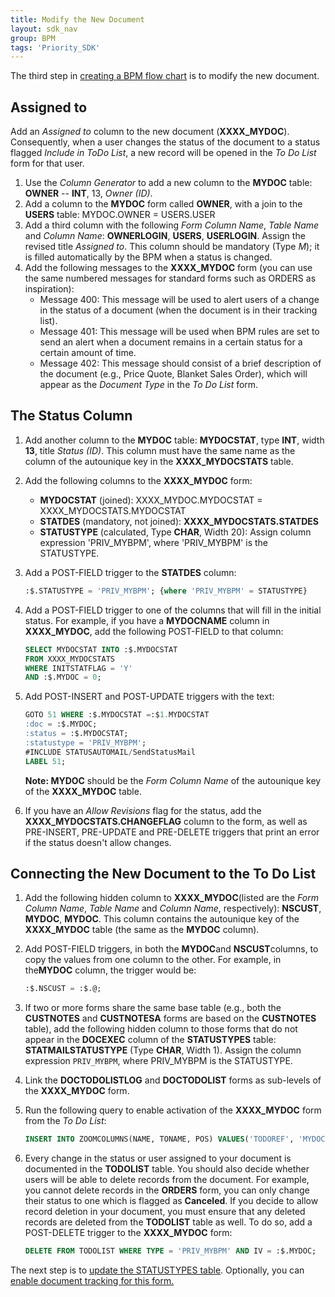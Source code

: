 ```yaml
---
title: Modify the New Document
layout: sdk_nav
group: BPM
tags: 'Priority_SDK'
---
```


The third step in [creating a BPM flow
chart](Creating-BPM-Flow-Charts ) is to modify the new
document.

## Assigned to 

Add an *Assigned to* column to the new document (**XXXX_MYDOC**).
Consequently, when a user changes the status of the document to a status
flagged *Include in ToDo List*, a new record will be opened in the *To
Do List* form for that user.

1.  Use the *Column Generator* to add a new column to the **MYDOC**
    table: **OWNER** -- **INT**, 13, *Owner (ID)*.
2.  Add a column to the **MYDOC** form called **OWNER**, with a join to
    the **USERS** table: MYDOC.OWNER = USERS.USER
3.  Add a third column with the following *Form Column Name*, *Table
    Name* and *Column Name*: **OWNERLOGIN**, **USERS**, **USERLOGIN**.     Assign the revised title *Assigned to*. This column should be mandatory (Type *M*); it is filled automatically by the BPM when a status is changed.
4.  Add the following messages to the **XXXX_MYDOC** form (you can use the same numbered messages for standard forms such as ORDERS as inspiration):
    -   Message 400: This message will be used to alert users of a
        change in the status of a document (when the document is in
        their tracking list).
    -   Message 401: This message will be used when BPM rules are set to
        send an alert when a document remains in a certain status for a
        certain amount of time.
    -   Message 402: This message should consist of a brief description
        of the document (e.g., Price Quote, Blanket Sales Order), which
        will appear as the *Document Type* in the *To Do List* form.

## The Status Column 

1.  Add another column to the **MYDOC** table: **MYDOCSTAT**, type **INT**, width
    **13**, title *Status (ID)*. This column must have the same name as the column  of the autounique key in the **XXXX_MYDOCSTATS** table.
2.  Add the following columns to the **XXXX_MYDOC** form:

    - **MYDOCSTAT** (joined): XXXX_MYDOC.MYDOCSTAT =
        XXXX_MYDOCSTATS.MYDOCSTAT
    -   **STATDES** (mandatory, not joined): **XXXX_MYDOCSTATS.STATDES**
    -   **STATUSTYPE** (calculated, Type **CHAR**, Width 20): Assign column expression \'PRIV_MYBPM\', where \'PRIV_MYBPM\' is the
        STATUSTYPE. 
3.  Add a POST-FIELD trigger to the **STATDES** column:
    ```sql
    :$.STATUSTYPE = 'PRIV_MYBPM'; {where 'PRIV_MYBPM' = STATUSTYPE}
    ```
4.  Add a POST-FIELD trigger to one of the columns that will fill in the initial status. For example, if you have a **MYDOCNAME** column in **XXXX_MYDOC**, add the following POST-FIELD to that column:
    ```sql
    SELECT MYDOCSTAT INTO :$.MYDOCSTAT
    FROM XXXX_MYDOCSTATS
    WHERE INITSTATFLAG = 'Y' 
    AND :$.MYDOC = 0; 
    ```
5.  Add POST-INSERT and POST-UPDATE triggers with the text:

    ```sql
    GOTO 51 WHERE :$.MYDOCSTAT =:$1.MYDOCSTAT
    :doc = :$.MYDOC;
    :status = :$.MYDOCSTAT;
    :statustype = 'PRIV_MYBPM';
    #INCLUDE STATUSAUTOMAIL/SendStatusMail
    LABEL 51;
    ```
    **Note: MYDOC** should be the *Form Column Name* of the
        autounique key of the **XXXX_MYDOC** table.
6.  If you have an *Allow Revisions* flag for the status, add the **XXXX_MYDOCSTATS.CHANGEFLAG** column to the form, as well as PRE-INSERT, PRE-UPDATE and PRE-DELETE triggers that print an error if the status doesn\'t allow changes.

## Connecting the New Document to the To Do List 

1.  Add the following hidden column to **XXXX_MYDOC**(listed are the *Form Column Name*, *Table Name* and *Column Name*, respectively):
    **NSCUST**, **MYDOC**, **MYDOC**. This column contains the autounique key of the **XXXX_MYDOC** table (the same as the **MYDOC** column).
2.  Add POST-FIELD triggers, in both the **MYDOC**and **NSCUST**columns, to copy the values from one column to the other. For example, in the**MYDOC** column, the trigger would be:

    ```sql
    :$.NSCUST = :$.@;
    ```

3.  If two or more forms share the same base table (e.g., both the
    **CUSTNOTES** and **CUSTNOTESA** forms are based on the
    **CUSTNOTES** table), add the following hidden column to those forms
    that do not appear in the **DOCEXEC** column of the **STATUSTYPES**
    table: **STATMAILSTATUSTYPE** (Type **CHAR**, Width 1). Assign the
    column expression <code>PRIV_MYBPM</code>, where PRIV_MYBPM is the
    STATUSTYPE.
4.  Link the **DOCTODOLISTLOG** and **DOCTODOLIST** forms as sub-levels
    of the **XXXX_MYDOC** form.
5.  Run the following query to enable activation of the **XXXX_MYDOC**
    form from the *To Do List*:

    ```sql
    INSERT INTO ZOOMCOLUMNS(NAME, TONAME, POS) VALUES('TODOREF', 'MYDOCNAME', X); /* where X = some number */
    ```
6.  Every change in the status or user assigned to your document is documented in the **TODOLIST** table. You should also decide whether users will be able to delete records from the document. For example, you cannot delete records in the **ORDERS** form, you can only change their status to one which is flagged as **Canceled**.
    If you decide to allow record deletion in your document, you must ensure that any deleted records are deleted from the **TODOLIST** table as well. To do so, add a POST-DELETE trigger to the **XXXX_MYDOC** form:

    ```sql
    DELETE FROM TODOLIST WHERE TYPE = 'PRIV_MYBPM' AND IV = :$.MYDOC;
    ```

The next step is to [update the STATUSTYPES
table](BPM-Statustypes ). Optionally, you can
[enable document tracking for this
form.](BPM-Tracking )
